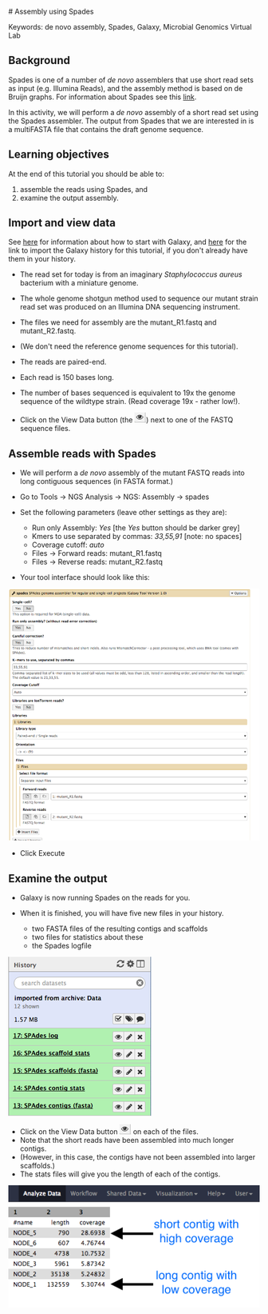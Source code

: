 <br>
# Assembly using Spades

Keywords: de novo assembly, Spades, Galaxy, Microbial Genomics Virtual Lab

## Background
Spades is one of a number of *de novo* assemblers that use short read sets as input (e.g. Illumina Reads), and the assembly method is based on de Bruijn graphs. For information about Spades see this [link](http://bioinf.spbau.ru/spades).

<!---
A protocol for assembling with Velvet (another *de novo* assembler) is available [here](https://docs.google.com/document/d/1xs-TI5MejQARqo0pcocGlymsXldwJbJII890gnmjI0o/pub).
--->

In this activity, we will perform a *de novo* assembly of a short read set using the Spades assembler. The output from Spades that we are interested in is a multiFASTA file that contains the draft genome sequence.



<!--
We have a closed, annotated genome sequence for a closely related *wildtype* strain.
-->



## Learning objectives
At the end of this tutorial you should be able to:

<!--1. import data into Galaxy  
2. view the input read files -->
1. assemble the reads using Spades, and
2. examine the output assembly.

<!-- ## Import data into Galaxy
-  Go to the address of your galaxy server.


- [Remind me how to logon.](https://docs.google.com/document/d/1LAQvhIG8s-vv6T14bb8lGRkmoNha7E3bHf9kAgUwMs0/pub)
FIXME: note this contains the same galaxy address as above - change?


- Click on the <ss>Analyze Data</ss> menu at the top of the page.    
- Click on the <ss>History options</ss> button the ![history button](images/image02.png) on the top right of the history pane.
- Click <ss>Import from File</ss> (at the bottom of the list).  
- A new page will appear with a text box for the URL of the history to import.  
- Copy the following URL into the text box: <http://43.240.98.1/public/dieter/Galaxy-History-Colombiaworkshopstart.tar.gz>  
- Click <ss>Submit</ss>.  
- Galaxy will download the data files from the internet and will be available as an additional history (takes about one minute).  
- To view this new history, click the <ss>View all histories</ss> button![Histories button](images/image01.png) (top right of the history pane).  
  - If the history has finished downloading it will appear as <fn>imported from archive: Colombia_workshop_start</fn>
- Click on the ![Switch button](images/image06.png) button above the <fn>imported from archive:Colombia_workshop_start</fn> then the ![Done button](images/image05.png) button.
- You should now have four files in the history pane as follows:

![Files in history](images/image07.png)

--->
## Import and view data

<!-- If you have completed the previous tutorial on [Quality Control](/modules/fastqc/index.md), you should already have the required files in your current Galaxy history. If not, see how to get them [here](/modules/galaxy/index.md).
-->

See [here](/modules/galaxy/index.md) for information about how to start with Galaxy, and [here](/modules/data-dna/index.md) for the link to import the Galaxy history for this tutorial, if you don't already have them in your history.

- The read set for today is from an imaginary *Staphylococcus aureus* bacterium with a miniature genome.
- The whole genome shotgun method used to sequence our mutant strain read set was produced on an Illumina DNA sequencing instrument.


- The files we need for assembly are the <fn>mutant_R1.fastq</fn> and <fn>mutant_R2.fastq</fn>.
- (We don't need the reference genome sequences for this tutorial).

-   The reads are paired-end.
-   Each read is 150 bases long. <!--(before trimming)-->

-   The number of bases sequenced is equivalent to 19x the genome sequence of the wildtype strain. (Read coverage 19x - rather low!).

<!--
- <fn>wildtype.fna</fn>: the reference genome sequence of the wildtype strain in fasta format (a header line, then the nucleotide sequence of the genome)

- <fn>wildtype.gff</fn>: the reference genome sequence of the wildtype strain in general feature format (a list of features - one feature per line, then the nucleotide sequence of the genome).

- <fn>wildtype.gbk</fn>: the reference genome sequence in genbank format.
--->

- Click on the View Data button (the ![Eye icon](images/image04.png)) next to one of the FASTQ sequence files.

<!--
- The gff file should look like this:
- Brief Discussion about the GFF format (FIXME: add)
![GFF format](images/image08.png)

## Evaluate the input reads

Questions you might ask about your input reads include:

- How good is my read set?
- Do I need to ask for a new sequencing run?  
- Is it suitable for the analysis I need to do?

We will evaluate the input reads using the FastQC tool.

- This runs a standard series of tests on your read set and returns a relatively easy-to-interpret report.
- We will use the FastQC tool in Galaxy to evaluate the quality of one of our FASTQ files.
- Go to <ss>Tools &rarr; NGS:Analysis &rarr; NGS: QC and Manipulation &rarr; FastQC</ss>
- Select <fn>mutant_R1.fastq</fn>
- <ss>Execute</ss>
- Once finished, examine the output called <fn>FastQC on data1:webpage</fn> (Hint:![Eye icon](./images/image04.png)). It has a summary at the top of
the page and a number of graphs.

Some of the important outputs of FastQC for our purposes are:

-   <ss>Basic Statistics: Sequence length</ss>: will be important in setting maximum k-mer size value for assembly
-   <ss>Basic Statistics: Encoding</ss>: Quality encoding type: important for quality trimming software
-   <ss>Basic Statistics: % GC</ss>: high GC organisms don’t tend to assemble well and may have an uneven read coverage distribution.
-   <ss>Basic Statistics: Total sequences</ss>: Total number of reads: gives you an idea of coverage.
-   <ss>Per base sequence quality</ss>: Dips in quality near the beginning, middle or end of the reads: determines possible trimming/cleanup methods and parameters and may indicate technical problems with the sequencing process/machine run.
-   <ss>Per base N content</ss>: Presence of large numbers of Ns in reads: may point to poor quality sequencing run. You would need to trim these reads to remove Ns.
-   <ss>Kmer content</ss>: Presence of highly recurring k-mers: may point to contamination of reads with barcodes or adapter sequences.

Although we have warnings for two outputs (per base sequence content; Kmer content), we can ignore these for now. For a fuller discussion of FastQC outputs and warnings, see the [FastQC website link](http://www.bioinformatics.babraham.ac.uk/projects/fastqc/), including the section on each of the output [reports](http://www.bioinformatics.babraham.ac.uk/projects/fastqc/Help/3%20Analysis%20Modules/), and examples of ["good"](http://www.bioinformatics.babraham.ac.uk/projects/fastqc/good_sequence_short_fastqc.html) and ["bad"](http://www.bioinformatics.babraham.ac.uk/projects/fastqc/bad_sequence_fastqc.html) Illumina data. We won’t be doing anything to these data to clean it up as there isn’t much need. Therefore we will get on with the assembly!

-->

## Assemble reads with Spades

- We will perform a *de novo* assembly of the mutant FASTQ reads into long contiguous sequences (in FASTA format.)

<!---
- Spades produces both contigs and scaffolds.
Ask your demonstrator if you would like to know the difference between contigs and scaffolds.
--->

- Go to <ss>Tools &rarr; NGS Analysis &rarr; NGS: Assembly &rarr; spades</ss>
- Set the following parameters (leave other settings as they are):

    - <ss>Run only Assembly</ss>: *Yes* [the *Yes* button should be darker grey]
    - <ss>Kmers to use separated by commas:</ss> *33,55,91*  [note: no spaces]  
    - <ss>Coverage cutoff:</ss> *auto*  
    - <ss>Files &rarr; Forward reads:</ss> <fn>mutant_R1.fastq</fn>  
    - <ss>Files &rarr; Reverse reads:</ss> <fn>mutant_R2.fastq</fn>  

- Your tool interface should look like this:

![Spades interface](images/image03.png)

-  Click <ss>Execute</ss>

## Examine the output

- Galaxy is now running Spades on the reads for you.
- When it is finished, you will have five new files in your history.  

    - two FASTA files of the resulting contigs and scaffolds
    - two files for statistics about these
    - the Spades logfile

![spades output](images/output_files.png)

- Click on the View Data button ![Eye icon](images/image04.png) on each of the files.
- Note that the short reads have been assembled into much longer contigs.
- (However, in this case, the contigs have not been assembled into larger scaffolds.)
- The stats files will give you the length of each of the contigs.

![spades output contigs](images/contig_stats.png)

<!-- ## What next?

- [Annotate the genome using Prokka.](/modules/prokka/index.md)
-->
